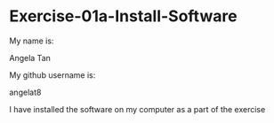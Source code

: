 # Exercise-01a-Install-Software
My name is:

Angela Tan

My github username is:

angelat8

I have installed the software on my computer as a part of the exercise
